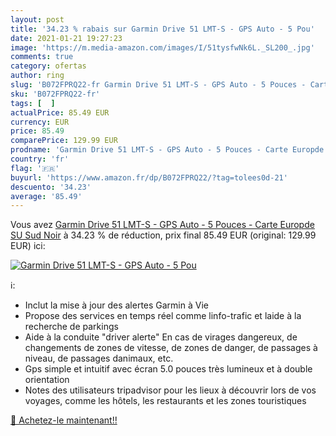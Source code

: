 ```yaml
---
layout: post
title: '34.23 % rabais sur Garmin Drive 51 LMT-S - GPS Auto - 5 Pou'
date: 2021-01-21 19:27:23
image: 'https://m.media-amazon.com/images/I/51tysfwNk6L._SL200_.jpg'
comments: true
category: ofertas
author: ring
slug: 'B072FPRQ22-fr Garmin Drive 51 LMT-S - GPS Auto - 5 Pouces - Carte...'
sku: 'B072FPRQ22-fr'
tags: [  ]
actualPrice: 85.49 EUR
currency: EUR
price: 85.49
comparePrice: 129.99 EUR
prodname: 'Garmin Drive 51 LMT-S - GPS Auto - 5 Pouces - Carte Europde SU Sud Noir'
country: 'fr'
flag: '🇫🇷'
buyurl: 'https://www.amazon.fr/dp/B072FPRQ22/?tag=tolees0d-21'
descuento: '34.23'
average: '85.49'
---
```


Vous avez [Garmin Drive 51 LMT-S - GPS Auto - 5 Pouces - Carte Europde SU Sud Noir](https://www.amazon.fr/dp/B072FPRQ22/?tag=tolees0d-21)  à  34.23 % de réduction, prix final  85.49 EUR (original: 129.99 EUR) ici:

[![Garmin Drive 51 LMT-S - GPS Auto - 5 Pou](https://m.media-amazon.com/images/I/51tysfwNk6L._SL200_.jpg)](https://www.amazon.fr/dp/B072FPRQ22/?tag=tolees0d-21)

ℹ️:

- Inclut la mise à jour des alertes Garmin à Vie
- Propose des services en temps réel comme linfo-trafic et laide à la recherche de parkings
- Aide à la conduite "driver alerte" En cas de virages dangereux, de changements de zones de vitesse, de zones de danger, de passages à niveau, de passages danimaux, etc.
- Gps simple et intuitif avec écran 5.0 pouces très lumineux et à double orientation
- Notes des utilisateurs tripadvisor pour les lieux à découvrir lors de vos voyages, comme les hôtels, les restaurants et les zones touristiques

[🛒 Achetez-le maintenant!!](https://www.amazon.fr/dp/B072FPRQ22/?tag=tolees0d-21)
